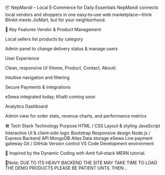 📦 NepMandi – Local E‑Commerce for Daily Essentials
NepMandi connects local vendors and shoppers in one easy‑to‑use web marketplace—think Blinkit meets JioMart, but for your neighborhood.

🔷 Key Features
Vendor & Product Management

Local sellers list products by category

Admin panel to change delivery status & manage users

User Experience

Clean, responsive UI (Home, Product, Contact, About)

Intuitive navigation and filtering

Secure Payments & Integrations

eSewa integrated today; Khalti coming soon

Analytics Dashboard

Admin view for order stats, revenue charts, and performance metrics

🛠️ Tech Stack
Technology	Purpose
HTML / CSS	Layout & styling
JavaScript	Interactive UI & client‑side logic
Bootstrap	Responsive design
Node.js / Express	Backend API
MongoDB Atlas	Data storage
eSewa	Live payment gateway
Git / GitHub	Version control
VS Code	Development environment

📖 Inspired by the Dynamic Coding with Amit full‑stack MERN tutorial.

📝Note: DUE TO ITS HEAVY BACKEND THE SITE MAY TAKE TIME TO LOAD THE DEMO PRODUCTS PLEASE BE PATIENT UNTIL THEN...
